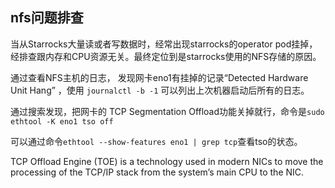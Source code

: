 ## nfs问题排查

当从Starrocks大量读或者写数据时，经常出现starrocks的operator pod挂掉，经排查跟内存和CPU资源无关。最终定位到是starrocks使用的NFS存储的原因。

通过查看NFS主机的日志， 发现网卡eno1有挂掉的记录“Detected Hardware Unit Hang” ，使用 `journalctl -b -1` 可以列出上次机器启动后所有的日志。



通过搜索发现，把网卡的 TCP Segmentation Offload功能关掉就行，命令是`sudo ethtool -K eno1 tso off`


可以通过命令`ethtool --show-features eno1 | grep tcp`查看tso的状态。


TCP Offload Engine (TOE) is a technology used in modern NICs to move the processing of the TCP/IP stack from the system’s main CPU to the NIC.
